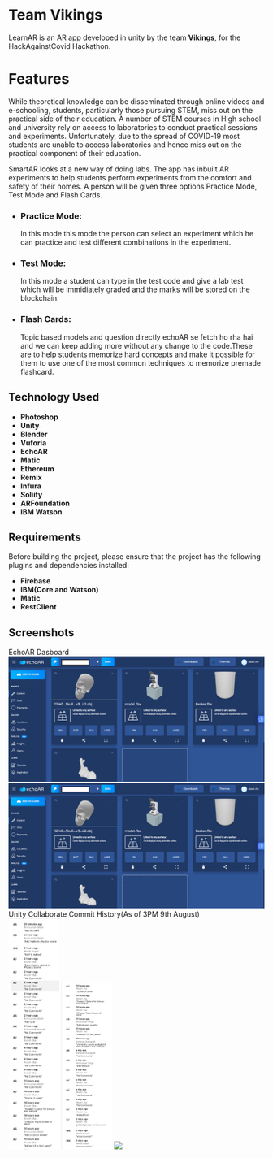 # Team Vikings

LearnAR is an AR app developed in unity by the team <b>Vikings</b>, for the HackAgainstCovid Hackathon.

# Features
While theoretical knowledge can be disseminated through online videos and e-schooling, students, particularly those pursuing STEM, miss out on the practical side of their education. A number of STEM courses in High school and university rely on access to laboratories to conduct practical sessions and experiments. Unfortunately, due to the spread of COVID-19 most students are unable to access laboratories and hence miss out on the practical component of their education.

SmartAR looks at a new way of doing labs. The app has inbuilt AR experiments to help students perform experiments from the comfort and safety of their homes. A person will be given three options Practice Mode, Test Mode and Flash Cards.
- ### Practice Mode:  
    In this mode this mode the person can select an experiment which he can practice and test different combinations in the experiment.
- ### Test Mode:
    In this mode a student can type in the test code and give a lab test which will be immidiately graded and the marks will be stored on the blockchain.
- ### Flash Cards:
    Topic based models and question directly echoAR se fetch ho rha hai and we can keep adding more without any change to the code.These are to help students memorize hard concepts and make it possible for them to use one of the most common techniques to memorize premade flashcard.

## Technology Used
- <b>Photoshop
- Unity
- Blender
- Vuforia 
- EchoAR
- Matic
- Ethereum
- Remix
- Infura
- Soliity
- ARFoundation
- IBM Watson</b>

## Requirements

Before building the project, please ensure that the project has the following plugins and dependencies installed:


- <b>Firebase
- IBM(Core and Watson)
- Matic
- RestClient
</b>

## Screenshots
<p float="center">
EchoAR Dasboard<br>
  <img src="ReadmeAssets/echo1.png" width="600"  />
<br>
  <img src="ReadmeAssets/echo1.png" width="600" /> 
  Unity Collaborate Commit History(As of 3PM 9th August)<br>

  <img src="ReadmeAssets/u1.png" width="100" />
  <img src="ReadmeAssets/u2.png" width="100"/>


  <img src="Screenshots/socdist.png" width="300" /> 
</p>